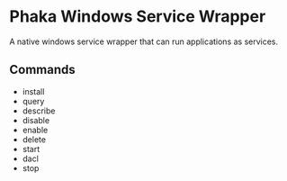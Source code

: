 # Phaka Windows Service Wrapper

A native windows service wrapper that can run applications as services.


## Commands

- install
- query
- describe
- disable
- enable
- delete
- start
- dacl
- stop